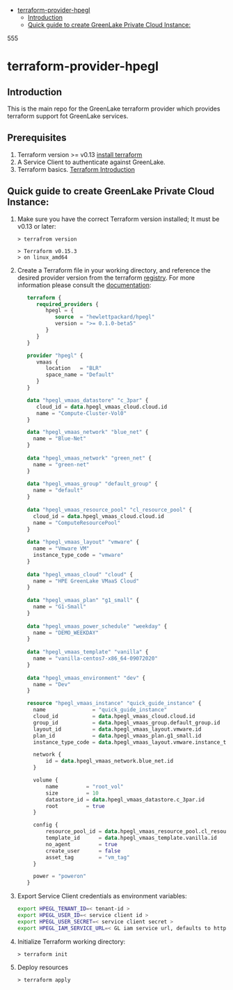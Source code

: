 - [terraform-provider-hpegl](#terraform-provider-hpegl)
  * [Introduction](#introduction)
  * [Quick guide to create GreenLake Private Cloud Instance:](#quick-guide-to-create-greenlake-private-cloud-instance)

555

# terraform-provider-hpegl

## Introduction

This is the main repo for the GreenLake terraform provider which provides terraform support fot GreenLake services.

## Prerequisites

1. Terraform version >= v0.13 [install terraform](https://learn.hashicorp.com/tutorials/terraform/install-cli)
1. A Service Client to authenticate against GreenLake.
1. Terraform basics. [Terraform Introduction](https://www.terraform.io/intro/index.html)

## Quick guide to create GreenLake Private Cloud Instance:

1. Make sure you have the correct Terraform version installed; It must be v0.13 or later:
   ```shell
   > terrafrom version
   
   > Terraform v0.15.3
   > on linux_amd64
   ```
   
1. Create a Terraform file in your working directory, and reference the desired provider version from the terraform [registry](https://registry.terraform.io/providers/HewlettPackard/hpegl/latest). For more information please consult the [documentation](docs/):
   ```terraform
      terraform {
         required_providers {
            hpegl = {
               source  = "hewlettpackard/hpegl"
               version = ">= 0.1.0-beta5"
            }
         }
      }

      provider "hpegl" {
         vmaas {
            location   = "BLR"
            space_name = "Default"
         }
      }

      data "hpegl_vmaas_datastore" "c_3par" {
         cloud_id = data.hpegl_vmaas_cloud.cloud.id
         name = "Compute-Cluster-Vol0"
      }

      data "hpegl_vmaas_network" "blue_net" {
        name = "Blue-Net"
      }
      
      data "hpegl_vmaas_network" "green_net" {
        name = "green-net"
      }
      
      data "hpegl_vmaas_group" "default_group" {
        name = "default"
      }
      
      data "hpegl_vmaas_resource_pool" "cl_resource_pool" {
        cloud_id = data.hpegl_vmaas_cloud.cloud.id
        name = "ComputeResourcePool"
      }
      
      data "hpegl_vmaas_layout" "vmware" {
        name = "Vmware VM"
        instance_type_code = "vmware"
      }
      
      data "hpegl_vmaas_cloud" "cloud" {
        name = "HPE GreenLake VMaaS Cloud"
      }
      
      data "hpegl_vmaas_plan" "g1_small" {
        name = "G1-Small"
      }
      
      data "hpegl_vmaas_power_schedule" "weekday" {
        name = "DEMO_WEEKDAY"
      }
      
      data "hpegl_vmaas_template" "vanilla" {
        name = "vanilla-centos7-x86_64-09072020"
      }
      
      data "hpegl_vmaas_environment" "dev" {
        name = "Dev"
      }
   
      resource "hpegl_vmaas_instance" "quick_guide_instance" {
        name               = "quick_guide_instance"
        cloud_id           = data.hpegl_vmaas_cloud.cloud.id
        group_id           = data.hpegl_vmaas_group.default_group.id
        layout_id          = data.hpegl_vmaas_layout.vmware.id
        plan_id            = data.hpegl_vmaas_plan.g1_small.id
        instance_type_code = data.hpegl_vmaas_layout.vmware.instance_type_code

        network {
            id = data.hpegl_vmaas_network.blue_net.id
        }

        volume {
            name         = "root_vol"
            size         = 10
            datastore_id = data.hpegl_vmaas_datastore.c_3par.id
            root         = true
        }

        config {
            resource_pool_id = data.hpegl_vmaas_resource_pool.cl_resource_pool.id
            template_id      = data.hpegl_vmaas_template.vanilla.id
            no_agent         = true
            create_user      = false
            asset_tag        = "vm_tag"
        }

        power = "poweron"
      }
   ```

1. Export Service Client credentials as environment variables:
   ```bash
   export HPEGL_TENANT_ID=< tenant-id >
   export HPEGL_USER_ID=< service client id >
   export HPEGL_USER_SECRET=< service client secret >
   export HPEGL_IAM_SERVICE_URL=< GL iam service url, defaults to https://client.greenlake.hpe.com/api/iam >
   ```
1. Initialize Terraform working directory:
   ```shell
   > terraform init
   ```
   
1. Deploy resources
   ```shell
   > terraform apply
   ```
